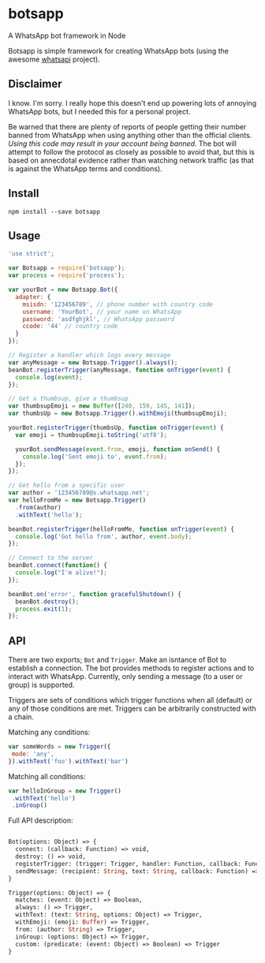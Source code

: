 # botsapp
A WhatsApp bot framework in Node

Botsapp is simple framework for creating WhatsApp bots (using the awesome [whatsapi](https://github.com/hidespb/node-whatsapi) project).

## Disclaimer

I know. I'm sorry. I really hope this doesn't end up powering lots of annoying WhatsApp bots, but I needed this for a personal project.

Be warned that there are plenty of reports of people getting their number banned from WhatsApp when using anything other than the official clients. *Using this code may result in your account being banned*. The bot will attempt to follow the protocol as closely as possible to avoid that, but this is based on annecdotal evidence rather than watching network traffic (as that is against the WhatsApp terms and conditions).

## Install

`npm install --save botsapp`

## Usage

```js
'use strict';

var Botsapp = require('botsapp');
var process = require('process');

var yourBot = new Botsapp.Bot({
  adapter: {
    msisdn: '123456789', // phone number with country code
    username: 'YourBot', // your name on WhatsApp
    password: 'asdfghjkl', // WhatsApp password
    ccode: '44' // country code
  }
});

// Register a handler which logs every message
var anyMessage = new Botsapp.Trigger().always();
beanBot.registerTrigger(anyMessage, function onTrigger(event) {
  console.log(event);
});

// Get a thumbsup, give a thumbsup
var thumbsupEmoji = new Buffer([240, 159, 145, 141]);
var thumbsUp = new Botsapp.Trigger().withEmoji(thumbsupEmoji);

yourBot.registerTrigger(thumbsUp, function onTrigger(event) {
  var emoji = thumbsupEmoji.toString('utf8');

  yourBot.sendMessage(event.from, emoji, function onSend() {
    console.log('Sent emoji to', event.from);
  });
});

// Get hello from a specific user
var author = '123456789@s.whatsapp.net';
var helloFromMe = new Botsapp.Trigger()
  .from(author)
  .withText('hello');

beanBot.registerTrigger(helloFromMe, function onTrigger(event) {
  console.log('Got hello from', author, event.body);
});

// Connect to the server
beanBot.connect(function() {
  console.log("I'm alive!");
});

beanBot.on('error', function gracefulShutdown() {
  beanBot.destroy();
  process.exit(1);
});
```

## API

There are two exports; `Bot` and `Trigger`. Make an isntance of Bot to establish a connection.
The bot provides methods to register actions and to interact with WhatsApp. Currently, only
sending a message (to a user or group) is supported.

Triggers are sets of conditions which trigger functions when all (default) or any of those conditions are met.
Triggers can be arbitrarily constructed with a chain.

Matching any conditions:

```js
var someWords = new Trigger({
 mode: 'any',
}).withText('foo').withText('bar')
```

Matching all conditions:

```js
var helloInGroup = new Trigger()
 .withText('hello')
 .inGroup()
```

Full API description:

```ocaml

Bot(options: Object) => {
  connect: (callback: Function) => void,
  destroy: () => void,
  registerTrigger: (trigger: Trigger, handler: Function, callback: Function) => void,
  sendMessage: (recipient: String, text: String, callback: Function) => void,
}

Trigger(options: Object) => {
  matches: (event: Object) => Boolean,
  always: () => Trigger,
  withText: (text: String, options: Object) => Trigger,
  withEmoji: (emoji: Buffer) => Trigger,
  from: (author: String) => Trigger,
  inGroup: (options: Object) => Trigger,
  custom: (predicate: (event: Object) => Boolean) => Trigger
}

```


